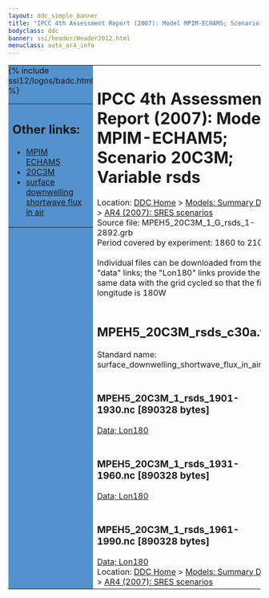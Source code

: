 ```yaml
---
layout: ddc_simple_banner
title: "IPCC 4th Assessment Report (2007): Model MPIM-ECHAM5; Scenario 20C3M; Variable rsds"
bodyclass: ddc
banner: ssi/header/Header2012.html
menuclass: auto_ar4_info
---
```



<table width="100%" border="0" cellspacing="0" cellpadding="0" style="border-collapse: collapse;">
<tr style="margin:0;padding:0;border:0;">
<td style="margin:0;padding:0;border:0;height:1pt;width:150pt;background:#5492CD;" valign="top" >

<div id="lh-col2" class="auto_ar4_info">
<table class="menumain" bgcolor="#5492CD" cellspacing="0" width="100%" border="0">
<tr><td>
<h2> Other links:</h2>
<ul>
<li><a href="/auto/ar4/model-MPIM-ECHAM5.html">MPIM<br/>ECHAM5</a></li>
<li><a href="/auto/ar4/scenario-20C3M.html">20C3M</a></li>
<li><a href="/auto/ar4/var-surface_downwelling_shortwave_flux_in_air.html">surface downwelling<br/> shortwave flux in air</a></li>
</ul>
</td></tr>
{% include ssi12/logos/badc.html %}
</table>
</div>
</td>
<td><h1>IPCC 4th Assessment Report (2007): Model MPIM-ECHAM5; Scenario 20C3M; Variable rsds</h1>

<!-- Breadcrumb1 -->
<div id="breadcrumb1" align="left">
Location: <a href="/index.html">DDC Home</a> > <a href="/sim/gcm_clim/">Models: Summary Data</a>
> <a href="/sim/gcm_clim/SRES_AR4/index.html">AR4 (2007): SRES scenarios</a>
</div>
<!-- End of Breadcrumb1 -->Source file: MPEH5_20C3M_1_G_rsds_1-2892.grb
<br/>
Period covered by experiment: 1860 to 2100<br/>
<br/>Individual files can be downloaded from the "data" links; the "Lon180" links provide the same data
         with the grid cycled so that the first longitude is 180W<br/>
<br/><h2>MPEH5_20C3M_rsds_c30a.tar</h2>
Standard name: surface_downwelling_shortwave_flux_in_air<br>
<br/><h3>MPEH5_20C3M_1_rsds_1901-1930.nc [890328 bytes]</h3>
<a href="/cgi-bin/downl/ar4_nc/rsds/MPEH5_20C3M_1_rsds_1901-1930.nc">Data; </a><a href="/cgi-bin/downl/ar4_nc/rsds/MPEH5_20C3M_1_rsds_1901-1930.cyto180.nc"> Lon180</a><br/>
<br/><h3>MPEH5_20C3M_1_rsds_1931-1960.nc [890328 bytes]</h3>
<a href="/cgi-bin/downl/ar4_nc/rsds/MPEH5_20C3M_1_rsds_1931-1960.nc">Data; </a><a href="/cgi-bin/downl/ar4_nc/rsds/MPEH5_20C3M_1_rsds_1931-1960.cyto180.nc"> Lon180</a><br/>
<br/><h3>MPEH5_20C3M_1_rsds_1961-1990.nc [890328 bytes]</h3>
<a href="/cgi-bin/downl/ar4_nc/rsds/MPEH5_20C3M_1_rsds_1961-1990.nc">Data; </a><a href="/cgi-bin/downl/ar4_nc/rsds/MPEH5_20C3M_1_rsds_1961-1990.cyto180.nc"> Lon180</a><br/>
<!-- Breadcrumb2 -->
<div id="breadcrumb2" align="left">
Location: <a href="/index.html">DDC Home</a> > <a href="/sim/gcm_clim/">Models: Summary Data</a>
> <a href="/sim/gcm_clim/SRES_AR4/index.html">AR4 (2007): SRES scenarios</a>
</div>
<!-- End of Breadcrumb2 --></td></tr></table>
